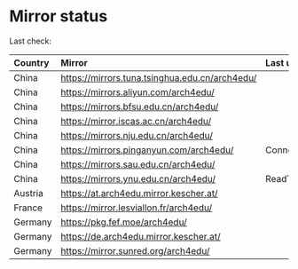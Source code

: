 <script src="./time.js"></script>
# Mirror status
Last check: <script type="text/javascript">localize(1675639178.3953345);</script>

|Country|Mirror|Last update|
|:------|:-----|:----------|
|China|https://mirrors.tuna.tsinghua.edu.cn/arch4edu/|<script type="text/javascript">localize(1675621829);</script>|
|China|https://mirrors.aliyun.com/arch4edu/|<script type="text/javascript">localize(1675621829);</script>|
|China|https://mirrors.bfsu.edu.cn/arch4edu/|<script type="text/javascript">localize(1675621829);</script>|
|China|https://mirror.iscas.ac.cn/arch4edu/|<script type="text/javascript">localize(1675621829);</script>|
|China|https://mirrors.nju.edu.cn/arch4edu/|<script type="text/javascript">localize(1675578704);</script>|
|China|https://mirrors.pinganyun.com/arch4edu/|ConnectionError|
|China|https://mirrors.sau.edu.cn/arch4edu/|<script type="text/javascript">localize(1673850842);</script>|
|China|https://mirrors.ynu.edu.cn/arch4edu/|ReadTimeout|
|Austria|https://at.arch4edu.mirror.kescher.at/|<script type="text/javascript">localize(1675621829);</script>|
|France|https://mirror.lesviallon.fr/arch4edu/|<script type="text/javascript">localize(1675535634);</script>|
|Germany|https://pkg.fef.moe/arch4edu/|<script type="text/javascript">localize(1675621829);</script>|
|Germany|https://de.arch4edu.mirror.kescher.at/|<script type="text/javascript">localize(1675621829);</script>|
|Germany|https://mirror.sunred.org/arch4edu/|<script type="text/javascript">localize(1675621829);</script>|

<script src="./tablefilter/tablefilter.js"></script>
<script src="./table.js"></script>